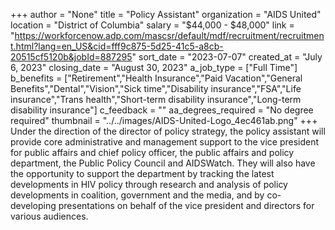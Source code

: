 +++
author = "None"
title = "Policy Assistant"
organization = "AIDS United"
location = "District of Columbia"
salary = "$44,000 - $48,000"
link = "https://workforcenow.adp.com/mascsr/default/mdf/recruitment/recruitment.html?lang=en_US&cid=fff9c875-5d25-41c5-a8cb-20515cf5120b&jobId=887295"
sort_date = "2023-07-07"
created_at = "July 6, 2023"
closing_date = "August 30, 2023"
a_job_type = ["Full Time"]
b_benefits = ["Retirement","Health Insurance","Paid Vacation","General Benefits","Dental","Vision","Sick time","Disability insurance","FSA","Life insurance","Trans health","Short-term disability insurance","Long-term disability insurance"]
c_feedback = ""
aa_degrees_required = "No degree required"
thumbnail = "../../images/AIDS-United-Logo_4ec461ab.png"
+++
Under the direction of the director of policy strategy, the policy assistant will provide core administrative and management support to the vice president for public affairs and chief policy officer, the public affairs and policy department, the Public Policy Council and AIDSWatch.  They will also have the opportunity to support the department by tracking the latest developments in HIV policy through research and analysis of policy developments in coalition, government and the media, and by co-developing presentations on behalf of the vice president and directors for various audiences. 